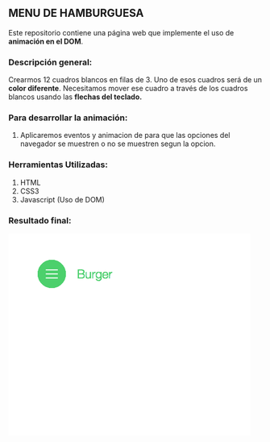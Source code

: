 ## MENU DE HAMBURGUESA

Este repositorio contiene una página web que implemente el uso de **animación en el DOM**.

### Descripción general:
Crearmos 12 cuadros blancos en filas de 3. Uno de esos cuadros será de un **color diferente**. Necesitamos mover ese cuadro a través de los cuadros blancos usando las **flechas del teclado.**

### Para desarrollar la animación:
1. Aplicaremos eventos y animacion de para que las opciones del navegador se muestren o no se muestren segun la opcion.

### Herramientas Utilizadas:
1. HTML
2. CSS3
3. Javascript (Uso de DOM)

### Resultado final:
![recursos](assets/images/menufinal.gif)
